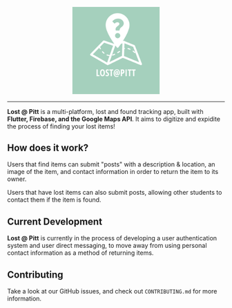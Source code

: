 <p align="center">
  <img src="assets/logo-light.png" style="width:40%;"/>
</p>

---
**Lost @ Pitt** is a multi-platform, lost and found tracking app, built with **Flutter, Firebase, and the Google Maps API**. It aims to digitize and expidite the process of finding your lost items!

## How does it work?
Users that find items can submit "posts" with a description & location, an image of the item, and contact information in order to return the item to its owner. 

Users that have lost items can also submit posts, allowing other students to contact them if the item is found.

## Current Development
**Lost @ Pitt** is currently in the process of developing a user authentication system and user direct messaging, to move away from using personal contact information as a method of returning items.

## Contributing
Take a look at our GitHub issues, and check out ```CONTRIBUTING.md``` for more information.
